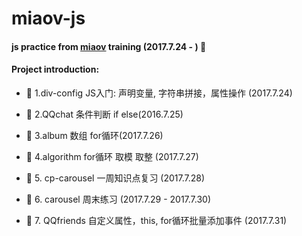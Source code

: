 # miaov-js
#### js practice from [miaov](http://www.miaov.com/) training (2017.7.24 - ) :calendar:

#### Project introduction:
* :open_file_folder: 1.div-config  JS入门: 声明变量, 字符串拼接，属性操作 (2017.7.24)

* :open_file_folder: 2.QQchat 条件判断 if else(2016.7.25)

* :open_file_folder: 3.album 数组 for循环(2017.7.26)

* :open_file_folder: 4.algorithm for循环 取模 取整 (2017.7.27)

* :open_file_folder: 5. cp-carousel 一周知识点复习 (2017.7.28)

* :open_file_folder: 6. carousel 周末练习 (2017.7.29 - 2017.7.30)

* :open_file_folder: 7. QQfriends 自定义属性，this, for循环批量添加事件 (2017.7.31)

